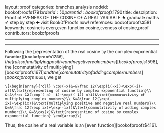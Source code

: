 layout: proof
categories: branches,analysis
nodeid: bookofproofs$1791
orderid: 50
parentid: bookofproofs$1790
title: 
description:  Proof of EVENESS OF THE COSINE OF A REAL VARIABLE &#9733; graduate maths &#10004; step by step &#10010; visit BookOfProofs now!
references: bookofproofs$581
keywords: cosine is even,even function cosine,eveness of cosine,proof
contributors: bookofproofs

---


---

Following the [representation of the real cosine by the complex exponential function][bookofproofs$1786], the [rules of multiplying positive and negative real numbers][bookofproofs$1598], the [commutativity of multiplying][bookofproofs$1671] and the [commutativity of adding complex numbers][bookofproofs$1660], we get 

`\[\begin{array}{rcll}
\cos(-x)&=&\frac 12(\exp(i(-x))+\exp(-i(-x))&\text{representing of cosine by complex exponential function}\\
&=&\frac 12(\exp((-x)  i)+\exp((-1)(-x)i)&\text{commutativity of multiplying complex numbers}\\
&=&\frac 12(\exp(-ix)+\exp(ix))&\text{multiplying positive and negative real numbers}\\
&=&\frac 12(\exp(ix)+\exp(-ix))&\text{commutativity of adding complex numbers}\\
&=&\cos(x)&\text{representing of cosine by complex exponential function}
\end{array}\]`

Thus, the cosine of a real variable is an [even function][bookofproofs$416].